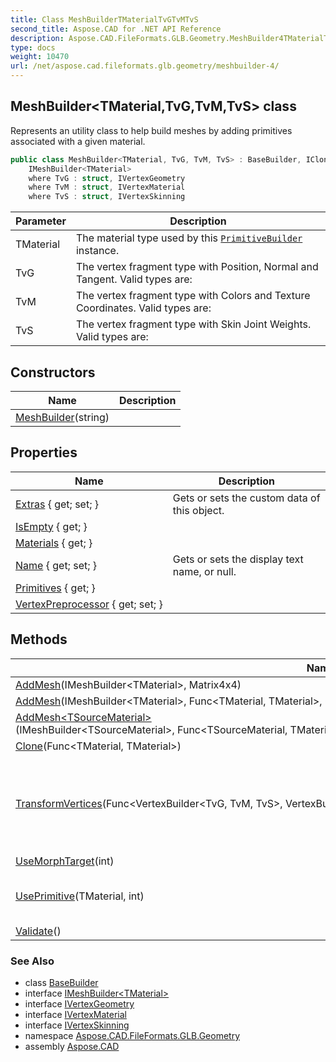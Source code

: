 ```yaml
---
title: Class MeshBuilderTMaterialTvGTvMTvS
second_title: Aspose.CAD for .NET API Reference
description: Aspose.CAD.FileFormats.GLB.Geometry.MeshBuilder4TMaterialTvGTvMTvS class. Represents an utility class to help build meshes by adding primitives associated with a given material
type: docs
weight: 10470
url: /net/aspose.cad.fileformats.glb.geometry/meshbuilder-4/
---
```

## MeshBuilder&lt;TMaterial,TvG,TvM,TvS&gt; class

Represents an utility class to help build meshes by adding primitives associated with a given material.

```csharp
public class MeshBuilder<TMaterial, TvG, TvM, TvS> : BaseBuilder, ICloneable, 
    IMeshBuilder<TMaterial>
    where TvG : struct, IVertexGeometry
    where TvM : struct, IVertexMaterial
    where TvS : struct, IVertexSkinning
```

| Parameter | Description |
| --- | --- |
| TMaterial | The material type used by this [`PrimitiveBuilder`](../primitivebuilder-4/) instance. |
| TvG | The vertex fragment type with Position, Normal and Tangent. Valid types are: |
| TvM | The vertex fragment type with Colors and Texture Coordinates. Valid types are: |
| TvS | The vertex fragment type with Skin Joint Weights. Valid types are: |

## Constructors

| Name | Description |
| --- | --- |
| [MeshBuilder](meshbuilder/)(string) |  |

## Properties

| Name | Description |
| --- | --- |
| [Extras](../../aspose.cad.fileformats.glb.geometry/basebuilder/extras/) { get; set; } | Gets or sets the custom data of this object. |
| [IsEmpty](../../aspose.cad.fileformats.glb.geometry/meshbuilder-4/isempty/) { get; } |  |
| [Materials](../../aspose.cad.fileformats.glb.geometry/meshbuilder-4/materials/) { get; } |  |
| [Name](../../aspose.cad.fileformats.glb.geometry/basebuilder/name/) { get; set; } | Gets or sets the display text name, or null. |
| [Primitives](../../aspose.cad.fileformats.glb.geometry/meshbuilder-4/primitives/) { get; } |  |
| [VertexPreprocessor](../../aspose.cad.fileformats.glb.geometry/meshbuilder-4/vertexpreprocessor/) { get; set; } |  |

## Methods

| Name | Description |
| --- | --- |
| [AddMesh](../../aspose.cad.fileformats.glb.geometry/meshbuilder-4/addmesh/#addmesh_1)(IMeshBuilder&lt;TMaterial&gt;, Matrix4x4) |  |
| [AddMesh](../../aspose.cad.fileformats.glb.geometry/meshbuilder-4/addmesh/#addmesh)(IMeshBuilder&lt;TMaterial&gt;, Func&lt;TMaterial, TMaterial&gt;, Converter&lt;IVertexBuilder, VertexBuilder&lt;TvG, TvM, TvS&gt;&gt;) |  |
| [AddMesh&lt;TSourceMaterial&gt;](../../aspose.cad.fileformats.glb.geometry/meshbuilder-4/addmesh/#addmesh_2)(IMeshBuilder&lt;TSourceMaterial&gt;, Func&lt;TSourceMaterial, TMaterial&gt;, Converter&lt;IVertexBuilder, VertexBuilder&lt;TvG, TvM, TvS&gt;&gt;) |  |
| [Clone](../../aspose.cad.fileformats.glb.geometry/meshbuilder-4/clone/)(Func&lt;TMaterial, TMaterial&gt;) |  |
| [TransformVertices](../../aspose.cad.fileformats.glb.geometry/meshbuilder-4/transformvertices/)(Func&lt;VertexBuilder&lt;TvG, TvM, TvS&gt;, VertexBuilder&lt;TvG, TvM, TvS&gt;&gt;) | Transforms all the points of all the [`PrimitiveBuilder`](../primitivebuilder-4/) of the this `MeshBuilder` using the given lambfa function. |
| [UseMorphTarget](../../aspose.cad.fileformats.glb.geometry/meshbuilder-4/usemorphtarget/)(int) |  |
| [UsePrimitive](../../aspose.cad.fileformats.glb.geometry/meshbuilder-4/useprimitive/)(TMaterial, int) | Creates, or uses an existing primitive using *material*. |
| [Validate](../../aspose.cad.fileformats.glb.geometry/meshbuilder-4/validate/)() |  |

### See Also

* class [BaseBuilder](../basebuilder/)
* interface [IMeshBuilder&lt;TMaterial&gt;](../imeshbuilder-1/)
* interface [IVertexGeometry](../../aspose.cad.fileformats.glb.geometry.vertextypes/ivertexgeometry/)
* interface [IVertexMaterial](../../aspose.cad.fileformats.glb.geometry.vertextypes/ivertexmaterial/)
* interface [IVertexSkinning](../../aspose.cad.fileformats.glb.geometry.vertextypes/ivertexskinning/)
* namespace [Aspose.CAD.FileFormats.GLB.Geometry](../../aspose.cad.fileformats.glb.geometry/)
* assembly [Aspose.CAD](../../)


